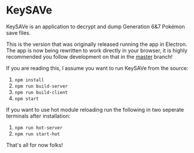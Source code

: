 # KeySAVe

KeySAVe is an application to decrypt and dump Generation 6&7 Pokémon save files.

This is the version that was originally released running the app in Electron.
The app is now being rewritten to work directly in your browser, it is highly recommended you follow development on that in the [master](https://github.com/Cu3PO42/KeySAVe) branch!

If you are reading this, I assume you want to run KeySAVe from the source:

1. `npm install`
2. `npm run build-server`
3. `npm run build-client`
4. `npm start`

If you want to use hot module reloading run the following in two seperate terminals after installation:

1. `npm run hot-server`
2. `npm run start-hot`

That's all for now folks!

